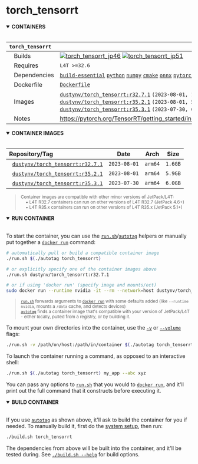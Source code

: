 # torch_tensorrt

<details open>
<summary><b>CONTAINERS</b></summary>
<br>

| **`torch_tensorrt`** | |
| :-- | :-- |
| &nbsp;&nbsp;&nbsp;Builds | [![`torch_tensorrt_jp46`](https://img.shields.io/github/actions/workflow/status/dusty-nv/jetson-containers/torch_tensorrt_jp46.yml?label=torch_tensorrt:jp46)](https://github.com/dusty-nv/jetson-containers/actions/workflows/torch_tensorrt_jp46.yml) [![`torch_tensorrt_jp51`](https://img.shields.io/github/actions/workflow/status/dusty-nv/jetson-containers/torch_tensorrt_jp51.yml?label=torch_tensorrt:jp51)](https://github.com/dusty-nv/jetson-containers/actions/workflows/torch_tensorrt_jp51.yml) |
| &nbsp;&nbsp;&nbsp;Requires | `L4T >=32.6` |
| &nbsp;&nbsp;&nbsp;Dependencies | [`build-essential`](/packages/build-essential) [`python`](/packages/python) [`numpy`](/packages/numpy) [`cmake`](/packages/cmake/cmake_pip) [`onnx`](/packages/onnx) [`pytorch`](/packages/pytorch) [`torchvision`](/packages/pytorch/torchvision) [`bazel`](/packages/bazel) |
| &nbsp;&nbsp;&nbsp;Dockerfile | [`Dockerfile`](Dockerfile) |
| &nbsp;&nbsp;&nbsp;Images | [`dustynv/torch_tensorrt:r32.7.1`](https://hub.docker.com/r/dustynv/torch_tensorrt/tags) `(2023-08-01, 1.6GB)`<br>[`dustynv/torch_tensorrt:r35.2.1`](https://hub.docker.com/r/dustynv/torch_tensorrt/tags) `(2023-08-01, 5.9GB)`<br>[`dustynv/torch_tensorrt:r35.3.1`](https://hub.docker.com/r/dustynv/torch_tensorrt/tags) `(2023-07-30, 6.0GB)` |
| &nbsp;&nbsp;&nbsp;Notes | https://pytorch.org/TensorRT/getting_started/installation.html#installation |

</details>

<details open>
<summary><b>CONTAINER IMAGES</b></summary>
<br>

| Repository/Tag | Date | Arch | Size |
| :-- | :--: | :--: | :--: |
| &nbsp;&nbsp;[`dustynv/torch_tensorrt:r32.7.1`](https://hub.docker.com/r/dustynv/torch_tensorrt/tags) | `2023-08-01` | `arm64` | `1.6GB` |
| &nbsp;&nbsp;[`dustynv/torch_tensorrt:r35.2.1`](https://hub.docker.com/r/dustynv/torch_tensorrt/tags) | `2023-08-01` | `arm64` | `5.9GB` |
| &nbsp;&nbsp;[`dustynv/torch_tensorrt:r35.3.1`](https://hub.docker.com/r/dustynv/torch_tensorrt/tags) | `2023-07-30` | `arm64` | `6.0GB` |

> <sub>Container images are compatible with other minor versions of JetPack/L4T:</sub><br>
> <sub>&nbsp;&nbsp;&nbsp;&nbsp;• L4T R32.7 containers can run on other versions of L4T R32.7 (JetPack 4.6+)</sub><br>
> <sub>&nbsp;&nbsp;&nbsp;&nbsp;• L4T R35.x containers can run on other versions of L4T R35.x (JetPack 5.1+)</sub><br>
</details>

<details open>
<summary><b>RUN CONTAINER</b></summary>
<br>

To start the container, you can use the [`run.sh`](/docs/run.md)/[`autotag`](/docs/run.md#autotag) helpers or manually put together a [`docker run`](https://docs.docker.com/engine/reference/commandline/run/) command:
```bash
# automatically pull or build a compatible container image
./run.sh $(./autotag torch_tensorrt)

# or explicitly specify one of the container images above
./run.sh dustynv/torch_tensorrt:r32.7.1

# or if using 'docker run' (specify image and mounts/ect)
sudo docker run --runtime nvidia -it --rm --network=host dustynv/torch_tensorrt:r32.7.1
```
> <sup>[`run.sh`](/docs/run.md) forwards arguments to [`docker run`](https://docs.docker.com/engine/reference/commandline/run/) with some defaults added (like `--runtime nvidia`, mounts a `/data` cache, and detects devices)</sup><br>
> <sup>[`autotag`](/docs/run.md#autotag) finds a container image that's compatible with your version of JetPack/L4T - either locally, pulled from a registry, or by building it.</sup>

To mount your own directories into the container, use the [`-v`](https://docs.docker.com/engine/reference/commandline/run/#volume) or [`--volume`](https://docs.docker.com/engine/reference/commandline/run/#volume) flags:
```bash
./run.sh -v /path/on/host:/path/in/container $(./autotag torch_tensorrt)
```
To launch the container running a command, as opposed to an interactive shell:
```bash
./run.sh $(./autotag torch_tensorrt) my_app --abc xyz
```
You can pass any options to [`run.sh`](/docs/run.md) that you would to [`docker run`](https://docs.docker.com/engine/reference/commandline/run/), and it'll print out the full command that it constructs before executing it.
</details>
<details open>
<summary><b>BUILD CONTAINER</b></summary>
<br>

If you use [`autotag`](/docs/run.md#autotag) as shown above, it'll ask to build the container for you if needed.  To manually build it, first do the [system setup](/docs/setup.md), then run:
```bash
./build.sh torch_tensorrt
```
The dependencies from above will be built into the container, and it'll be tested during.  See [`./build.sh --help`](/jetson_containers/build.py) for build options.
</details>
